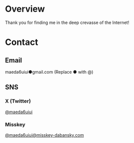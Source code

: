 # Overview

Thank you for finding me in the deep crevasse of the Internet!

# Contact

## Email

maeda6uiui●gmail.com (Replace ● with @)

## SNS

### X (Twitter)

[@maeda6uiui](https://twitter.com/maeda6uiui)

### Misskey

[@maeda6uiui@misskey-dabansky.com](https://misskey-dabansky.com/@maeda6uiui)
